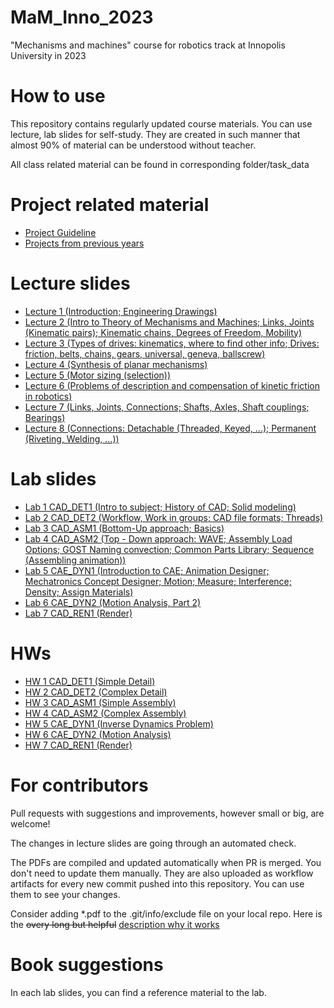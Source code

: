 # MaM_Inno_2023
"Mechanisms and machines" course for robotics track at Innopolis University in 2023

# How to use

This repository contains regularly updated course materials. You can use lecture, lab slides for self-study. They are created in such manner that almost 90% of material can be understood without teacher.

All class related material can be found in corresponding folder/task_data

# Project related material
* [Project Guideline](https://github.com/Lupasic/MaM_Inno_2023/blob/main/lectures/1/MaM_Project.pdf)
* [Projects from previous years](https://github.com/Lupasic/MaM_Inno_2023/blob/main/lectures/1/MaM_possible_projects.pdf) 

# Lecture slides
* [Lecture 1 (Introduction; Engineering Drawings)](https://github.com/Lupasic/MaM_Inno_2023/blob/main/lectures/1/MaM_lec1.pdf)
* [Lecture 2 (Intro to Theory of Mechanisms and Machines; Links, Joints (Kinematic pairs); Kinematic chains, Degrees of Freedom, Mobility)](https://github.com/Lupasic/MaM_Inno_2023/blob/main/lectures/2/MaM_lec2.pdf) 
* [Lecture 3 (Types of drives: kinematics, where to find other info; Drives: friction, belts, chains, gears, universal, geneva, ballscrew)](https://github.com/Lupasic/MaM_Inno_2023/blob/main/lectures/3/MaM_lec3.pdf)
* [Lecture 4 (Synthesis of planar mechanisms)](https://github.com/Lupasic/MaM_Inno_2023/blob/main/lectures/4/MaM_lec4.pdf)
* [Lecture 5 (Motor sizing (selection))](https://github.com/Lupasic/MaM_Inno_2023/blob/main/lectures/5/MaM_lec5.pdf)
* [Lecture 6 (Problems of description and compensation of kinetic friction in robotics)](https://github.com/Lupasic/MaM_Inno_2023/blob/main/lectures/6/MaM_lec6.pdf)
* [Lecture 7 (Links, Joints, Connections; Shafts, Axles, Shaft couplings; Bearings)](https://github.com/Lupasic/MaM_Inno_2023/blob/main/lectures/7/MaM_lec7.pdf)
* [Lecture 8 (Connections: Detachable (Threaded, Keyed, ...); Permanent (Riveting, Welding, ...))](https://github.com/Lupasic/MaM_Inno_2023/blob/main/lectures/8/MaM_lec8.pdf)

# Lab slides
* [Lab 1 CAD_DET1 (Intro to subject; History of CAD; Solid modeling)](https://github.com/Lupasic/MaM_Inno_2023/blob/main/labs/CAD_DET1/MaM_CAD_DET1.pdf)
* [Lab 2 CAD_DET2 (Workflow, Work in groups; CAD file formats; Threads)](https://github.com/Lupasic/MaM_Inno_2023/blob/main/labs/CAD_DET2/MaM_CAD_DET2.pdf) 
* [Lab 3 CAD_ASM1 (Bottom-Up approach; Basics)](https://github.com/Lupasic/MaM_Inno_2023/blob/main/labs/CAD_ASM1/MaM_CAD_ASM1.pdf)
* [Lab 4 CAD_ASM2 (Top - Down approach: WAVE; Assembly Load Options; GOST Naming convection; Common Parts Library; Sequence (<Dis>Assembling animation))](https://github.com/Lupasic/MaM_Inno_2023/blob/main/labs/CAD_ASM2/MaM_CAD_ASM2.pdf)
* [Lab 5 CAE_DYN1 (Introduction to CAE; Animation Designer; Mechatronics Concept Designer; Motion; Measure; Interference; Density; Assign Materials)](https://github.com/Lupasic/MaM_Inno_2023/blob/main/labs/CAE_DYN1/MaM_CAE_DYN1.pdf)
* [Lab 6 CAE_DYN2 (Motion Analysis, Part 2)](https://github.com/Lupasic/MaM_Inno_2023/blob/main/labs/CAE_DYN2/MaM_CAE_DYN2.pdf)
* [Lab 7 CAD_REN1 (Render)](https://github.com/Lupasic/MaM_Inno_2023/blob/main/labs/CAD_REN1/MaM_CAD_REN1.pdf)

# HWs
* [HW 1 CAD_DET1 (Simple Detail)](https://github.com/Lupasic/MaM_Inno_2023/blob/main/HWs/HW_CAD_DET1/MaM_HW_CAD_DET1.pdf)
* [HW 2 CAD_DET2 (Complex Detail)](https://github.com/Lupasic/MaM_Inno_2023/blob/main/HWs/HW_CAD_DET2/MaM_HW_CAD_DET2.pdf) 
* [HW 3 CAD_ASM1 (Simple Assembly)](https://github.com/Lupasic/MaM_Inno_2023/blob/main/HWs/HW_CAD_ASM1/MaM_HW_CAD_ASM1.pdf)
* [HW 4 CAD_ASM2 (Complex Assembly)](https://github.com/Lupasic/MaM_Inno_2023/blob/main/HWs/HW_CAD_ASM2/MaM_HW_CAD_ASM2.pdf)
* [HW 5 CAE_DYN1 (Inverse Dynamics Problem)](https://github.com/Lupasic/MaM_Inno_2023/blob/main/HWs/HW_CAE_DYN1/MaM_HW_CAE_DYN1.pdf)
* [HW 6 CAE_DYN2 (Motion Analysis)](https://github.com/Lupasic/MaM_Inno_2023/blob/main/HWs/HW_CAE_DYN2/MaM_HW_CAE_DYN2.pdf)
* [HW 7 CAD_REN1 (Render)](https://github.com/Lupasic/MaM_Inno_2023/blob/main/HWs/HW_CAD_REN1/MaM_HW_CAD_REN1.pdf)

# For contributors

Pull requests with suggestions and improvements, however small or big, are welcome!

The changes in lecture slides are going through an automated check.

The PDFs are compiled and updated automatically when PR is merged. You don't need to update them manually. They are also uploaded as workflow artifacts for every new commit pushed into this repository. You can use them to see your changes.
 
Consider adding \*.pdf to the .git/info/exclude file on your local repo. Here is the ~~overy long but helpful~~ [description why it works](https://medium.com/@dave_lunny/exclude-files-from-git-without-committing-changes-to-gitignore-986fa712e78d)

# Book suggestions
In each lab slides, you can find a reference material to the lab.
